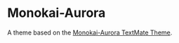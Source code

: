 # Monokai-Aurora

A theme based on the [Monokai-Aurora TextMate Theme](http://colorsublime.com/theme/Monokai-Aurora).
